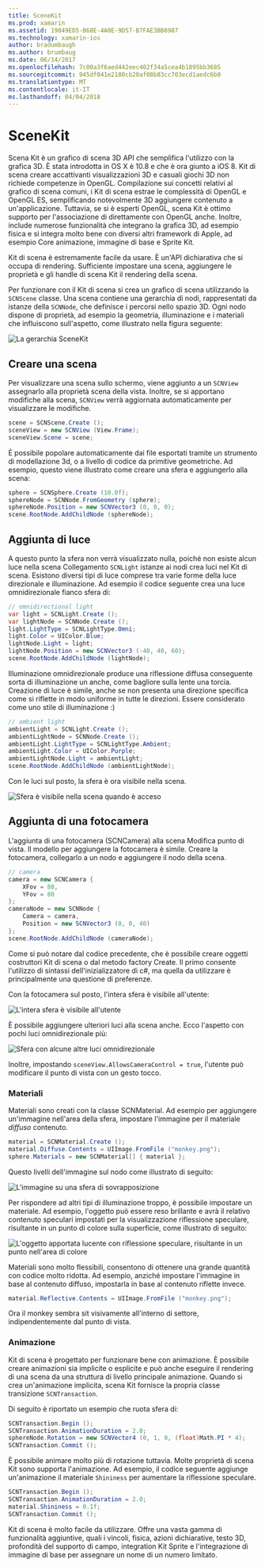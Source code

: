 ```yaml
---
title: SceneKit
ms.prod: xamarin
ms.assetid: 19049ED5-B68E-4A0E-9D57-B7FAE3BB8987
ms.technology: xamarin-ios
author: bradumbaugh
ms.author: brumbaug
ms.date: 06/14/2017
ms.openlocfilehash: 7c00a3f6aed442eec402f34a5cea4b1895bb3685
ms.sourcegitcommit: 945df041e2180cb20af08b83cc703ecd1aedc6b0
ms.translationtype: MT
ms.contentlocale: it-IT
ms.lasthandoff: 04/04/2018
---
```

# <a name="scenekit"></a>SceneKit

Scena Kit è un grafico di scena 3D API che semplifica l'utilizzo con la grafica 3D. È stata introdotta in OS X è 10.8 e che è ora giunto a iOS 8. Kit di scena creare accattivanti visualizzazioni 3D e casuali giochi 3D non richiede competenze in OpenGL. Compilazione sui concetti relativi al grafico di scena comuni, i Kit di scena estrae le complessità di OpenGL e OpenGL ES, semplificando notevolmente 3D aggiungere contenuto a un'applicazione. Tuttavia, se si è esperti OpenGL, scena Kit è ottimo supporto per l'associazione di direttamente con OpenGL anche. Inoltre, include numerose funzionalità che integrano la grafica 3D, ad esempio fisica e si integra molto bene con diversi altri framework di Apple, ad esempio Core animazione, immagine di base e Sprite Kit.

Kit di scena è estremamente facile da usare. È un'API dichiarativa che si occupa di rendering. Sufficiente impostare una scena, aggiungere le proprietà e gli handle di scena Kit il rendering della scena.

Per funzionare con il Kit di scena si crea un grafico di scena utilizzando la `SCNScene` classe. Una scena contiene una gerarchia di nodi, rappresentati da istanze della `SCNNode`, che definisce i percorsi nello spazio 3D. Ogni nodo dispone di proprietà, ad esempio la geometria, illuminazione e i materiali che influiscono sull'aspetto, come illustrato nella figura seguente:

![](scenekit-images/image7.png "La gerarchia SceneKit") 

## <a name="create-a-scene"></a>Creare una scena

Per visualizzare una scena sullo schermo, viene aggiunto a un `SCNView` assegnarlo alla proprietà scena della vista. Inoltre, se si apportano modifiche alla scena, `SCNView` verrà aggiornata automaticamente per visualizzare le modifiche.

```csharp
scene = SCNScene.Create ();
sceneView = new SCNView (View.Frame);
sceneView.Scene = scene;
```

È possibile popolare automaticamente dai file esportati tramite un strumento di modellazione 3d, o a livello di codice da primitive geometriche. Ad esempio, questo viene illustrato come creare una sfera e aggiungerlo alla scena:

```csharp
sphere = SCNSphere.Create (10.0f);
sphereNode = SCNNode.FromGeometry (sphere);
sphereNode.Position = new SCNVector3 (0, 0, 0);
scene.RootNode.AddChildNode (sphereNode);
```

## <a name="adding-light"></a>Aggiunta di luce

A questo punto la sfera non verrà visualizzato nulla, poiché non esiste alcun luce nella scena Collegamento `SCNLight` istanze ai nodi crea luci nel Kit di scena. Esistono diversi tipi di luce comprese tra varie forme della luce direzionale e illuminazione. Ad esempio il codice seguente crea una luce omnidirezionale fianco sfera di:

```csharp
// omnidirectional light
var light = SCNLight.Create ();
var lightNode = SCNNode.Create ();
light.LightType = SCNLightType.Omni;
light.Color = UIColor.Blue;
lightNode.Light = light;
lightNode.Position = new SCNVector3 (-40, 40, 60);
scene.RootNode.AddChildNode (lightNode);
```

Illuminazione omnidirezionale produce una riflessione diffusa conseguente sorta di illuminazione un anche, come bagliore sulla lente una torcia. Creazione di luce è simile, anche se non presenta una direzione specifica come si riflette in modo uniforme in tutte le direzioni. Essere considerato come uno stile di illuminazione :)

```csharp
// ambient light
ambientLight = SCNLight.Create ();
ambientLightNode = SCNNode.Create ();
ambientLight.LightType = SCNLightType.Ambient;
ambientLight.Color = UIColor.Purple;
ambientLightNode.Light = ambientLight;
scene.RootNode.AddChildNode (ambientLightNode);
```

Con le luci sul posto, la sfera è ora visibile nella scena.

![](scenekit-images/image8.png "Sfera è visibile nella scena quando è acceso")
 
## <a name="adding-a-camera"></a>Aggiunta di una fotocamera

L'aggiunta di una fotocamera (SCNCamera) alla scena Modifica punto di vista. Il modello per aggiungere la fotocamera è simile. Creare la fotocamera, collegarlo a un nodo e aggiungere il nodo della scena.

```csharp
// camera
camera = new SCNCamera {
    XFov = 80,
    YFov = 80
};
cameraNode = new SCNNode {
    Camera = camera,
    Position = new SCNVector3 (0, 0, 40)
};
scene.RootNode.AddChildNode (cameraNode);
```

Come si può notare dal codice precedente, che è possibile creare oggetti costruttori Kit di scena o dal metodo factory Create. Il primo consente l'utilizzo di sintassi dell'inizializzatore di c#, ma quella da utilizzare è principalmente una questione di preferenze.

Con la fotocamera sul posto, l'intera sfera è visibile all'utente:

![](scenekit-images/image9.png "L'intera sfera è visibile all'utente")
 
È possibile aggiungere ulteriori luci alla scena anche. Ecco l'aspetto con pochi luci omnidirezionale più:

![](scenekit-images/image10.png "Sfera con alcune altre luci omnidirezionale")
 
Inoltre, impostando `sceneView.AllowsCameraControl = true`, l'utente può modificare il punto di vista con un gesto tocco.

### <a name="materials"></a>Materiali

Materiali sono creati con la classe SCNMaterial. Ad esempio per aggiungere un'immagine nell'area della sfera, impostare l'immagine per il materiale *diffuso* contenuto.

```csharp
material = SCNMaterial.Create ();
material.Diffuse.Contents = UIImage.FromFile ("monkey.png");
sphere.Materials = new SCNMaterial[] { material };
```

Questo livelli dell'immagine sul nodo come illustrato di seguito:

![](scenekit-images/image11.png "L'immagine su una sfera di sovrapposizione")
 
Per rispondere ad altri tipi di illuminazione troppo, è possibile impostare un materiale. Ad esempio, l'oggetto può essere reso brillante e avrà il relativo contenuto speculari impostati per la visualizzazione riflessione speculare, risultante in un punto di colore sulla superficie, come illustrato di seguito:

![](scenekit-images/image12.png "L'oggetto apportata lucente con riflessione speculare, risultante in un punto nell'area di colore")
 
Materiali sono molto flessibili, consentono di ottenere una grande quantità con codice molto ridotta. Ad esempio, anziché impostare l'immagine in base al contenuto diffuso, impostarla in base al contenuto riflette invece.

```csharp
material.Reflective.Contents = UIImage.FromFile ("monkey.png");
```

Ora il monkey sembra sit visivamente all'interno di settore, indipendentemente dal punto di vista.

### <a name="animation"></a>Animazione

Kit di scena è progettato per funzionare bene con animazione. È possibile creare animazioni sia implicite o esplicite e può anche eseguire il rendering di una scena da una struttura di livello principale animazione. Quando si crea un'animazione implicita, scena Kit fornisce la propria classe transizione `SCNTransaction`.

Di seguito è riportato un esempio che ruota sfera di:

```csharp
SCNTransaction.Begin ();
SCNTransaction.AnimationDuration = 2.0;
sphereNode.Rotation = new SCNVector4 (0, 1, 0, (float)Math.PI * 4);
SCNTransaction.Commit ();
```

È possibile animare molto più di rotazione tuttavia. Molte proprietà di scena Kit sono supporta l'animazione. Ad esempio, il codice seguente aggiunge un'animazione il materiale `Shininess` per aumentare la riflessione speculare.

```csharp
SCNTransaction.Begin ();
SCNTransaction.AnimationDuration = 2.0;
material.Shininess = 0.1f;
SCNTransaction.Commit ();
```

Kit di scena è molto facile da utilizzare. Offre una vasta gamma di funzionalità aggiuntive, quali i vincoli, fisica, azioni dichiarative, testo 3D, profondità del supporto di campo, integration Kit Sprite e l'integrazione di immagine di base per assegnare un nome di un numero limitato.